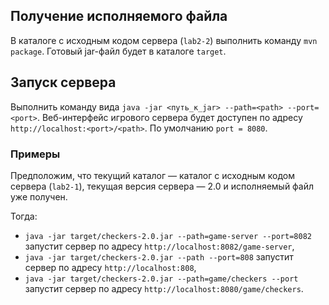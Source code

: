 ## Получение исполняемого файла
В каталоге с исходным кодом сервера (`lab2-2`) выполнить команду `mvn package`. Готовый jar-файл будет в каталоге `target`.

## Запуск сервера
Выполнить команду вида `java -jar <путь_к_jar> --path=<path> --port=<port>`. Веб-интерфейс игрового сервера будет доступен по адресу `http://localhost:<port>/<path>`. По умолчанию `port = 8080`.

### Примеры
Предположим, что текущий каталог — каталог с исходным кодом сервера (`lab2-1`), текущая версия сервера — 2.0 и исполняемый файл уже получен.

Тогда:
- `java -jar target/checkers-2.0.jar --path=game-server --port=8082` запустит сервер по адресу `http://localhost:8082/game-server`,
- `java -jar target/checkers-2.0.jar --path --port=808` запустит сервер по адресу `http://localhost:808`,
- `java -jar target/checkers-2.0.jar --path=game/checkers --port` запустит сервер по адресу `http://localhost:8080/game/checkers`.
